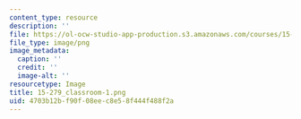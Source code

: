 ```yaml
---
content_type: resource
description: ''
file: https://ol-ocw-studio-app-production.s3.amazonaws.com/courses/15-279-management-communication-for-undergraduates-fall-2012/4703b12bf90f08eec8e58f444f488f2a_15-279_classroom-1.png
file_type: image/png
image_metadata:
  caption: ''
  credit: ''
  image-alt: ''
resourcetype: Image
title: 15-279_classroom-1.png
uid: 4703b12b-f90f-08ee-c8e5-8f444f488f2a
---
```

